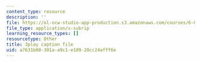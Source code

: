 ```yaml
---
content_type: resource
description: ''
file: https://ol-ocw-studio-app-production.s3.amazonaws.com/courses/6-0001-introduction-to-computer-science-and-programming-in-python-fall-2016/a7631b00301aa9c1e18920cc24afff6e_0Whyfs88TYE.srt
file_type: application/x-subrip
learning_resource_types: []
resourcetype: Other
title: 3play caption file
uid: a7631b00-301a-a9c1-e189-20cc24afff6e
---
```

